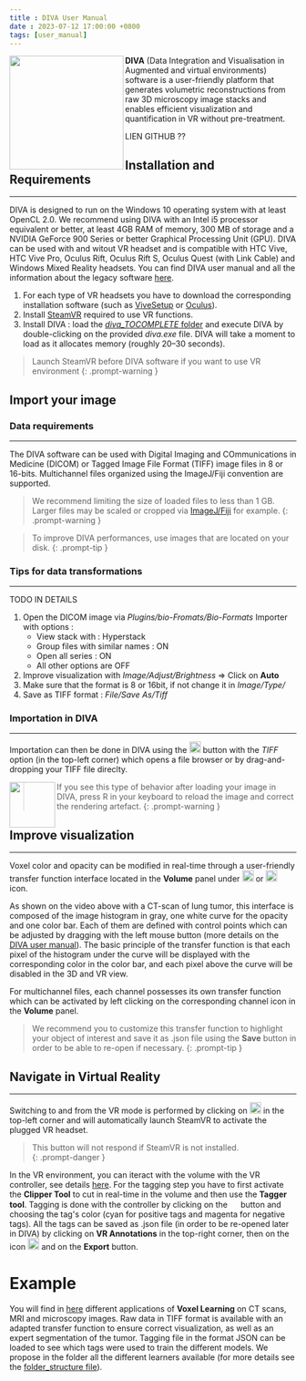 ```yaml
---
title : DIVA User Manual
date : 2023-07-12 17:00:00 +0800
tags: [user_manual]
---
```


    
<!-- <div align="justify"> -->

<img align="left" src="https://github.com/DecBayComp/VoxelLearning/assets/49953723/20ade68e-e562-471e-98d1-02e43c343741" width="200px"/>

 **DIVA** (Data Integration and Visualisation in Augmented and virtual environments) software is a user-friendly platform that generates volumetric reconstructions from raw 3D microscopy image stacks and enables efficient visualization and quantification in VR without pre-treatment. 

 LIEN GITHUB ?? 
 
## **Installation and Requirements**
---

DIVA is designed to run on the Windows 10 operating system with at least OpenCL 2.0. We recommend using DIVA with an Intel i5 processor equivalent or better, at least 4GB RAM of memory, 300 MB of storage and a NVIDIA GeForce 900 Series or better Graphical Processing Unit (GPU). DIVA can be used with and witout VR headset and is compatible with HTC Vive, HTC Vive Pro, Oculus Rift, Oculus Rift S, Oculus Quest (with Link Cable) and Windows Mixed Reality headsets. You can find DIVA user manual and all the information about the legacy software [here](https://diva.pasteur.fr/). 

1. For each type of VR headsets you have to download the corresponding installation software (such as [ViveSetup](https://www.vive.com/fr/setup/pc-vr/) or [Oculus](https://www.oculus.com/setup/?locale=fr_FR)).
2. Install [SteamVR](https://www.steamvr.com/fr/) required to use VR functions.
3. Install DIVA : load the [*diva_TOCOMPLETE* folder](/diva_voxel_learning) and execute DIVA by double-clicking on the provided *diva.exe* file. DIVA will take a moment to load as it allocates memory (roughly 20–30 seconds).
  
> Launch SteamVR before DIVA software if you want to use VR environment
  {: .prompt-warning }


 
## **Import your image**

### Data requirements
---
The DIVA software can be used with Digital Imaging and COmmunications in Medicine (DICOM) or Tagged Image File Format (TIFF) image files in 8 or 16-bits. Multichannel files organized using the ImageJ/Fiji convention are supported.
> We recommend limiting the size of loaded files to less than 1 GB. Larger files may be scaled or cropped via [ImageJ/Fiji](https://imagej.net/software/fiji/downloads) for example. 
{: .prompt-warning }

> To improve DIVA performances, use images that are located on your disk.
{: .prompt-tip }

### Tips for data transformations
 ---
TODO IN DETAILS

 1) Open the DICOM image via *Plugins/bio-Fromats/Bio-Formats* Importer with options :
    - View stack with : Hyperstack
    - Group files with similar names : ON
    - Open all series : ON
    - All other options are OFF
2) Improve visualization with *Image/Adjust/Brightness* => Click on **Auto**
3) Make sure that the format is 8 or 16bit, if not change it in *Image/Type/* 
4) Save as TIFF format : *File/Save As/Tiff*

### Importation in DIVA
---
Importation can then be done in DIVA using the <img src="https://github.com/DecBayComp/VoxelLearning/assets/49953723/79998e80-0de4-406b-a847-421edb5d87c6" width="20px"/> button with the *TIFF* option (in the top-left corner) which opens a file browser or by drag-and-dropping your TIFF file direclty. 
 
<img align="left" src="https://github.com/DecBayComp/VoxelLearning/assets/49953723/2273efab-4c21-45d3-83d0-8b48bcae848b" width="80px"/> 

> If you see this type of behavior after loading your image in DIVA, press R in your keyboard to reload the image and correct the rendering artefact.
{: .prompt-warning }
  
##  **Improve visualization**
---

Voxel color and opacity can be modified in real-time through a user-friendly transfer function interface located in the **Volume** panel under <img src="https://github.com/DecBayComp/VoxelLearning/assets/49953723/e6a82720-edf6-4d24-92c0-ab4f316a3d67" width="20px"/> or <img src="https://github.com/DecBayComp/VoxelLearning/assets/49953723/7f009be9-ad73-43ab-a945-38f1379b8659" width="20px"/> icon. 
 
 <!-- <img align="left" src="/materials/article_gif/VideoS2_DIVA_tagging_lung_image01_TF.gif" width="480" height="270"/> -->
 
As shown on the video above with a CT-scan of lung tumor, this interface is composed of the image histogram in gray, one white curve for the opacity and one color bar. Each of them are defined with control points which can be adjusted by dragging with the left mouse button (more details on the [DIVA user manual](https://diva.pasteur.fr/wp-content/uploads/2019/09/diva-viewer-manual.pdf)). The basic principle of the transfer function is that each pixel of the histogram under the curve will be displayed with the corresponding color in the color bar, and each pixel above the curve will be disabled in the 3D and VR view. 
 
For multichannel files, each channel possesses its own transfer function which can be activated by left clicking on the corresponding channel icon in the **Volume** panel. 

> We recommend you to customize this transfer function to highlight your object of interest and save it as .json file using the **Save** button in order to be able to re-open if necessary.
{: .prompt-tip }
  
 
## **Navigate in Virtual Reality**
--- 
Switching to and from the VR mode is performed by clicking on <img src="https://github.com/DecBayComp/VoxelLearning/assets/49953723/28a179d0-e410-4a72-b7a5-6b0a33f0fd6a" width="20px"/> in the top-left corner and will automatically launch SteamVR to activate the plugged VR headset. 
> This button will not respond if SteamVR is not installed.  
{: .prompt-danger }

<!-- <img align="left" src="/materials/article_gif/VideoS2_DIVA_tagging_lung_image01_TAGS.gif" width="480" height="270"/>  -->

In the VR environment, you can iteract with the volume with the VR controller, see details [here](https://diva.pasteur.fr/wp-content/uploads/2019/09/diva-viewer-manual.pdf). For the tagging step you have to first activate the **Clipper Tool** to cut in real-time in the volume and then use the **Tagger tool**. Tagging is done with the controller by clicking on the <img src="materials/diva_buttons/plus.png" width="15px"/> button and choosing the tag's color (cyan for positive tags and magenta for negative tags). All the tags can be saved as .json file (in order to be re-opened later in DIVA) by clicking on **VR Annotations** in the top-right corner, then on the icon <img src="materials/diva_buttons/tagging.png" width="20px"/> and on the **Export** button.
   
 
   
  
# Example
You will find in [here](/materials/data_examples/) different applications of **Voxel Learning** on CT scans, MRI and microscopy images. Raw data in TIFF format is available with an adapted transfer function to ensure correct visualization, as well as an expert segmentation of the tumor. Tagging file in the format JSON can be loaded to see which tags were used to train the different models. We propose in the folder all the different learners available (for more details see the [folder_structure file](/folder_structure.md)).
 
 <!-- </div> -->
